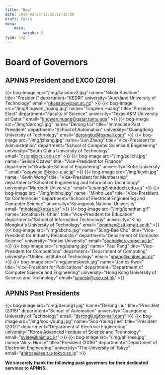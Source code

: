```yaml
---
title: "Bog"
date: 2019-03-24T13:32:12+13:00
draft: false
menu:
    main:
        weight: 5
type: bog
---
```


# Board of Governors

## APNNS President and EXCO (2019)

{{< bog-image src="/img/kasabov2.jpg" name="Nikola Kasabov" title="President" department="KEDRI" university="Auckland University of Technology" email="nkasabov@aut.ac.nz" >}}
{{< bog-image src="/img/tingwen_huang.jpg" name="Tingwen Huang" title="President-Elect" department="Faculty of Science" university="Texas A&M University at Qatar " email="tingwen.huang@qatar.tamu.edu" >}}
{{< bog-image src="/img/derong1.jpg" name="Derong Liu" title="Immediate Past President" department="School of Automation" university="Guangdong University of Technology" email="derongliu@foxmail.com" >}}
{{< bog-image src="/img/jzhang.jpg" name="Jun Zhang" title="Vice-President for Administration" department="School of Computer Science & Engineering" university="South China University of Technology" email="csjun@scut.edu.cn" >}}
{{< bog-image src="/img/seiichi.jpg" name="Seiichi Ozawa" title="Vice-President for Finance" department="Graduate School of Engineering" university="Kobe University " email="ozawasei@kobe-u.ac.jp" >}}
{{< bog-image src="/img/kevin.jpg" name="Kevin Wong" title="Vice-President for Membership" department="School of Engineering and Information Technology" university="Murdoch University" email="k.wong@murdoch.edu.au" >}}
{{< bog-image src="/img/minho.jpg" name="Minho Lee" title="Vice-President for Conferences" department="School of Electrical Engineering and Computer Science" university="Kyungpook National University" email="mholee@knu.ac.kr" >}}
{{< bog-image src="/img/jonathan.gif" name="Jonathan H. Chan" title="Vice-President for Education" department="School of Information Technology" university="King Mongkut's University of Technology" email="jonathan@sit.kmutt.ac.th" >}}
{{< bog-image src="/img/sbcho.jpg" name="Sung-Bae Cho" title="Vice-President for Industry Relationship" department="Department of Computer Science" university="Yonsei University" email="sbcho@cs.yonsei.ac.kr" >}}
{{< bog-image src="/img/ppang.jpg" name="Paul Pang" title="Vice-President for Competitions" department="Department of Computing" university="Unitec Institute of Technology" email="ppang@unitec.ac.nz" >}}
{{< bog-image src="/img/jameskwok.jpg" name="James Kwok" title="Vice-President for Publications" department="Department of Computer Science and Engineering" university="Hong Kong University of Science and Technology" email="jamesk@cse.ust.hk" >}}


## APNNS Past Presidents

{{< bog-image src="/img/derong1.jpg" name="Derong Liu" title="President (2018)" department="School of Automation" university="Guangdong University of Technology" email="derongliu@foxmail.com" >}}
{{< bog-image src="/img/soo-young.jpg" name="Soo-Young Lee" title="President (2017)" department="Department of Electrical Engineering" university="Korea Advanced Institute of Science and Technology" email="sylee@kaist.ac.kr" >}}
{{< bog-image src="/img/ahirose.jpg" name="Akira Hirose" title="President (2016)" department="Department of Electronic Engineering" university="The University of Tokyo" email="ahirose@ee.t.u-tokyo.ac.jp" >}}

**We sincerely thank the following past governors for their dedicated services to APNNS.**
